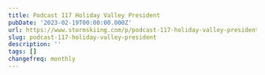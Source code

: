 ```yaml
---
title: Podcast 117 Holiday Valley President
pubDate: '2023-02-19T00:00:00.000Z'
url: https://www.stormskiing.com/p/podcast-117-holiday-valley-president
slug: podcast-117-holiday-valley-president
description: ''
tags: []
changefreq: monthly
---
```


<!-- Add post content below -->
